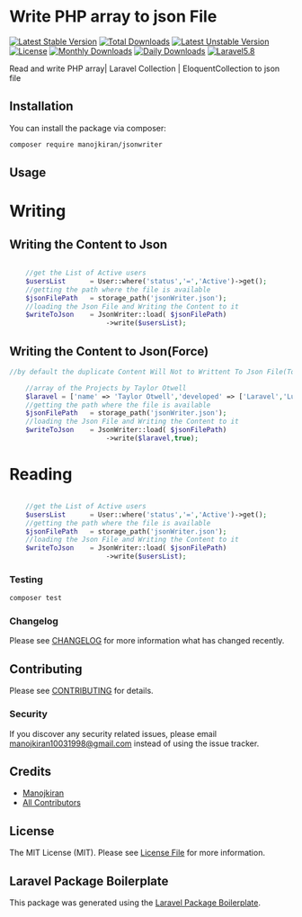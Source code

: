 # Write PHP array to json File

[![Latest Stable Version](https://poser.pugx.org/manojkiran/jsonwriter/v/stable?format=flat-square)](https://packagist.org/packages/manojkiran/jsonwriter)
[![Total Downloads](https://poser.pugx.org/manojkiran/jsonwriter/downloads?format=flat-square)](https://packagist.org/packages/manojkiran/jsonwriter)
[![Latest Unstable Version](https://poser.pugx.org/manojkiran/jsonwriter/v/unstable?format=flat-square)](https://packagist.org/packages/manojkiran/jsonwriter)
[![License](https://poser.pugx.org/manojkiran/jsonwriter/license?format=flat-square)](https://packagist.org/packages/manojkiran/jsonwriter)
[![Monthly Downloads](https://poser.pugx.org/manojkiran/jsonwriter/d/monthly?format=flat-square)](https://packagist.org/packages/manojkiran/jsonwriter)
[![Daily Downloads](https://poser.pugx.org/manojkiran/jsonwriter/d/daily?format=flat-square)](https://packagist.org/packages/manojkiran/jsonwriter)
[![Laravel5.8](https://img.shields.io/badge/Laravel-Framework-red.svg?style=flat-square)](https://www.laravel.com/)

Read and write PHP array| Laravel Collection | EloquentCollection to json file

## Installation

You can install the package via composer:

```bash
composer require manojkiran/jsonwriter
```

## Usage

# Writing

## Writing the Content to Json

``` php

    //get the List of Active users
    $usersList      = User::where('status','=','Active')->get();
    //getting the path where the file is available
    $jsonFilePath   = storage_path('jsonWriter.json');
    //loading the Json File and Writing the Content to it
    $writeToJson    = JsonWriter::load( $jsonFilePath)
                        ->write($usersList);                

```

## Writing the Content to Json(Force)

``` php
//by default the duplicate Content Will Not to Writtent To Json File(To Reduce the data Size)

    //array of the Projects by Taylor Otwell
    $laravel = ['name' => 'Taylor Otwell','developed' => ['Laravel','Lumen','Telescope','Nova']];
    //getting the path where the file is available
    $jsonFilePath   = storage_path('jsonWriter.json');
    //loading the Json File and Writing the Content to it
    $writeToJson    = JsonWriter::load( $jsonFilePath)
                        ->write($laravel,true);             

```

# Reading
``` php

    //get the List of Active users
    $usersList      = User::where('status','=','Active')->get();
    //getting the path where the file is available
    $jsonFilePath   = storage_path('jsonWriter.json');
    //loading the Json File and Writing the Content to it
    $writeToJson    = JsonWriter::load( $jsonFilePath)
                        ->write($usersList);                

```


### Testing

``` bash
composer test
```

### Changelog

Please see [CHANGELOG](CHANGELOG.md) for more information what has changed recently.

## Contributing

Please see [CONTRIBUTING](CONTRIBUTING.md) for details.

### Security

If you discover any security related issues, please email manojkiran10031998@gmail.com instead of using the issue tracker.

## Credits

- [Manojkiran](https://github.com/manojkiran)
- [All Contributors](../../contributors)

## License

The MIT License (MIT). Please see [License File](LICENSE.md) for more information.

## Laravel Package Boilerplate

This package was generated using the [Laravel Package Boilerplate](https://laravelpackageboilerplate.com).